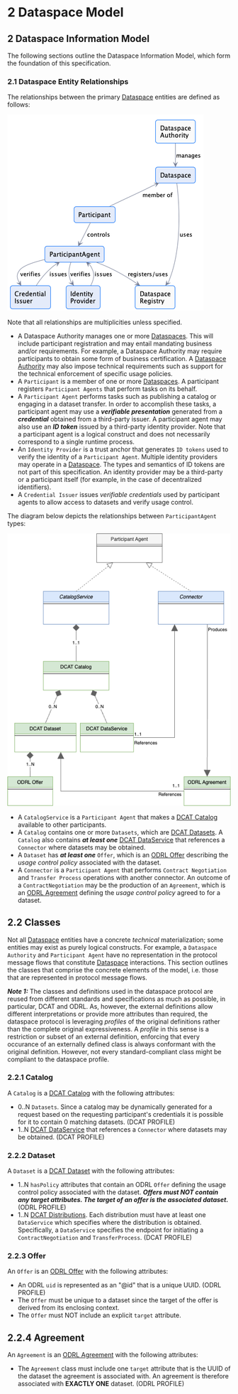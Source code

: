 # 2 Dataspace Model

## 2 Dataspace Information Model

The following sections outline the Dataspace Information Model, which form the foundation of this specification.

### 2.1 Dataspace Entity Relationships

The relationships between the primary [Dataspace](./terminology.md#dataspace) entities are defined as follows:

![](./m.dataspace.relationships.png)

Note that all relationships are multiplicities unless specified.

- A Dataspace Authority manages one or more [Dataspaces](./terminology.md#dataspace). This will include participant registration and may entail mandating business and/or requirements. For example, a
  Dataspace Authority may require participants to obtain some form of business certification. A [Dataspace Authority](./terminology.md#dataspace-authority) may also impose technical requirements such as support for the
  technical enforcement of specific usage policies.
- A `Participant` is a member of one or more [Dataspaces](./terminology.md#dataspace). A participant registers `Participant Agents` that perform tasks on its behalf.
- A `Participant Agent` performs tasks such as publishing a catalog or engaging in a dataset transfer. In order to accomplish these tasks, a participant agent may
  use a _**verifiable presentation**_ generated from a _**credential**_ obtained from a third-party issuer. A participant agent may also use an _**ID token**_ issued by a
  third-party identity provider. Note that a participant agent is a logical construct and does not necessarily correspond to a single runtime process.
- An `Identity Provider` is a trust anchor that generates `ID tokens` used to verify the identity of a `Participant Agent`. Multiple identity providers may operate in
  a [Dataspace](./terminology.md#dataspace). The types and semantics of ID tokens are not part of this specification. An identity provider may be a third-party or a participant itself (for example, in the case
  of decentralized identifiers).
- A `Credential Issuer` issues _verifiable credentials_ used by participant agents to allow access to datasets and verify usage control.

The diagram below depicts the relationships between `ParticipantAgent` types:

![](./m.participant.entities.png)

- A `CatalogService` is a `Participant Agent` that makes a [DCAT Catalog](https://www.w3.org/TR/vocab-dcat-3/#Class:Catalog) available to other participants.
- A `Catalog` contains one or more `Datasets`, which are [DCAT Datasets](https://www.w3.org/TR/vocab-dcat-3/#Class:Dataset). A `Catalog` also contains **_at least one_**
  [DCAT DataService](https://www.w3.org/TR/vocab-dcat-3/#Class:Data_Service) that references a `Connector` where datasets may be obtained.
- A `Dataset` has **_at least one_** `Offer`, which is an [ODRL Offer](https://www.w3.org/TR/odrl-model/#policy-offer) describing the _usage control policy_ associated with the dataset.
- A `Connector` is a `Participant Agent` that performs `Contract Negotiation` and `Transfer Process` operations with another connector. An outcome of a `ContractNegotiation` may
  be the production of an `Agreement`, which is an [ODRL Agreement](https://www.w3.org/TR/odrl-model/#policy-agreement) defining the _usage control policy_ agreed to for a dataset.

## 2.2 Classes

Not all [Dataspace](./terminology.md#dataspace) entities have a concrete _technical_ materialization; some entities may exist as purely logical constructs. For example, a `Dataspace Authority`
and `Participant Agent` have no representation in the protocol message flows that constitute [Dataspace](./terminology.md#dataspace) interactions. This section outlines the classes that comprise the concrete
elements of the model, i.e. those that are represented in protocol message flows.

**_Note 1:_**
The classes and definitions used in the dataspace protocol are reused from different standards and specifications as much as possible, in particular, DCAT and ODRL. As, however, the external definitions allow different interpretations or provide more attributes than required, the dataspace protocol is leveraging _profiles_ of the original definitions rather than the complete original expressiveness. A _profile_ in this sense is a restriction or subset of an external definition, enforcing that every occurance of an externally defined class is always conformant with the original definition. However, not every standard-compliant class might be compliant to the dataspace profile.

### 2.2.1 Catalog

A `Catalog` is a [DCAT Catalog](https://www.w3.org/TR/vocab-dcat-3/#Class:Catalog) with the following attributes:

- 0..N  `Datasets`. Since a catalog may be dynamically generated for a request based on the requesting participant's credentials it is possible for it to contain 0 matching
  datasets. (DCAT PROFILE)
- 1..N [DCAT DataService](https://www.w3.org/TR/vocab-dcat-3/#Class:Data_Service) that references a `Connector` where datasets may be obtained. (DCAT PROFILE)

### 2.2.2 Dataset

A `Dataset` is a [DCAT Dataset](https://www.w3.org/TR/vocab-dcat-3/#Class:Dataset) with the following attributes:

- 1..N `hasPolicy` attributes that contain an ODRL `Offer` defining the usage control policy associated with the dataset. **_Offers must NOT contain any target attributes. The
  target of an offer is the associated dataset._** (ODRL PROFILE)
- 1..N [DCAT Distributions](https://www.w3.org/TR/vocab-dcat-3/#Class:Distribution). Each distribution must have at least one `DataService` which specifies where the distribution
  is obtained. Specifically, a `DataService` specifies the endpoint for initiating a `ContractNegotiation` and `TransferProcess`. (DCAT PROFILE)

### 2.2.3 Offer

An `Offer` is an [ODRL Offer](https://www.w3.org/TR/odrl-model/#policy-offer) with the following attributes:

- An ODRL `uid` is represented as an "@id" that is a unique UUID. (ODRL PROFILE)
- The `Offer` must be unique to a dataset since the target of the offer is derived from its enclosing context.
- The `Offer` must NOT include an explicit `target` attribute.

## 2.2.4 Agreement

An `Agreement` is an [ODRL Agreement](https://www.w3.org/TR/odrl-model/#policy-agreement) with the following attributes:

- The `Agreement` class must include one `target` attribute that is the UUID of the dataset the agreement is associated with. An agreement is therefore associated with **EXACTLY
  ONE** dataset. (ODRL PROFILE)
